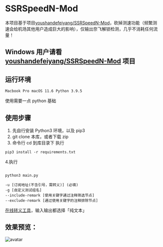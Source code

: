 # SSRSpeedN-Mod
本项目基于项目[youshandefeiyang/SSRSpeedN-Mod](https://github.com/youshandefeiyang/SSRSpeedN-Mod)，砍掉测速功能（频繁测速会给机场其他用户造成巨大的影响），仅输出奈飞解锁检测，几乎不消耗任何流量！<br/>

## Windows 用户请看 [youshandefeiyang/SSRSpeedN-Mod](https://github.com/youshandefeiyang/SSRSpeedN-Mod) 项目

## 运行环境

`
Macbook Pro
macOS 11.6
Python 3.9.5
`

使用需要一点 python 基础
## 使用步骤
1. 先自行安装 Python3 环境，以及 pip3
2. git clone 本库，或者下载 zip
3. 命令行 cd 到库目录下 执行
```terminal
pip3 install -r requirements.txt
```
4.执行
```terminal

python3 main.py

-u [订阅地址(不含引号，需转义)] (必填)   
-g [自定义测试组名] 
--include-remark [使用关键字通过注释筛选节点] 
--exclude-remark [通过使用关键字的注释排除节点] 
```

[在线转义工具](https://codeplayer.vip/app/string-escape)，输入输出都选择「纯文本」

## 效果预览：
![avatar](https://cdn.jsdelivr.net/gh/youshandefeiyang/webcdn@v4.3/share.png)